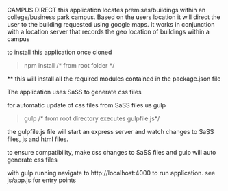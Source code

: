 CAMPUS DIRECT
this application locates premises/buildings within an
college/business park campus. Based on the users location
it will direct the user to the building requested using
google maps. It works in conjunction with a location server
that records the geo location of buildings within a campus

to install this application once cloned

> npm install /* from root folder */

** this will install all the required modules
   contained in the package.json file

The application uses SaSS to generate css
files

for automatic update of css files from SaSS files
us gulp

>gulp /* from root directory executes gulpfile.js*/

the gulpfile.js file will start an express server
and watch changes to SaSS files, js and html files.

to ensure compatibility, make css changes to SaSS files
and gulp will auto generate css files

with gulp running navigate to http://localhost:4000
to run application. see js/app.js for entry points
   
